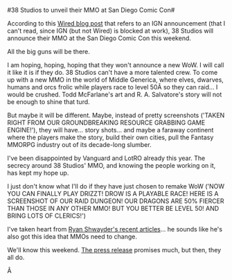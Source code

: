 #38 Studios to unveil their MMO at San Diego Comic Con#

According to this [Wired blog post](http://blog.wired.com/games/2007/07/mcfarlane-shill.html) that refers to an IGN announcement (that I can't read, since IGN (but not Wired) is blocked at work), 38 Studios will announce their MMO at the San Diego Comic Con this weekend.

All the big guns will be there.

I am hoping, hoping, hoping that they won't announce a new WoW. I will call it like it is if they do. 38 Studios can't have a more talented crew. To come up with a new MMO in the world of Middle Generica, where elves, dwarves, humans and orcs frolic while players race to level 50Â so they can raid... I would be crushed. Todd McFarlane's art and R. A. Salvatore's story will not be enough to shine that turd.

But maybe it will be different. Maybe, instead of pretty screenshots ('TAKEN RIGHT FROM OUR GROUNDBREAKING RESOURCE GRABBING GAME ENGINE!'), they will have... story shots... and maybe a faraway continent where the players make the story, build their own cities, pull the Fantasy MMORPG industry out of its decade-long slumber.

I've been disappointed by Vanguard and LotRO already this year. The secrecy around 38 Studios' MMO, and knowing the people working on it, has kept my hope up.

I just don't know what I'll do if they have just chosen to remake WoW ('NOW YOU CAN FINALLY PLAY DRIZZT! DROW IS A PLAYABLE RACE! HERE IS A SCREENSHOT OF OUR RAID DUNGEON! OUR DRAGONS ARE 50% FIERCER THAN THOSE IN ANY OTHER MMO! BUT YOU BETTER BE LEVEL 50! AND BRING LOTS OF CLERICS!')

I've taken heart from [Ryan Shwayder's recent articles](http://nerfbat.com)... he sounds like he's also got this idea that MMOs need to change.

We'll know this weekend. [The press release](http://www.nerfbat.com/2007/07/17/38-studios-at-comic-con-2007/) promises much, but then, they all do.

Â 

